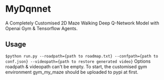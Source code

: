 # MyDqnnet
A Completely Customised 2D Maze Walking Deep Q-Network Model with Openai Gym &amp; Tensorflow Agents.
## Usage
``$python run.py --roadpath={path to roadmap.txt} --confpath={path to conf.json} --videopath={path to restore generated video}``
Options roadpath & videopath can't be empty. To start, the customised gym environment gym_my_maze should be uploaded to pypi at first.
